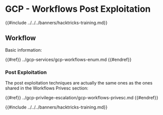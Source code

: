 # GCP - Workflows Post Exploitation

{{#include ../../../banners/hacktricks-training.md}}

## Workflow

Basic information:

{{#ref}}
../gcp-services/gcp-workflows-enum.md
{{#endref}}

### Post Exploitation

The post exploitation techniques are actually the same ones as the ones shared in the Workflows Privesc section:

{{#ref}}
../gcp-privilege-escalation/gcp-workflows-privesc.md
{{#endref}}

{{#include ../../../banners/hacktricks-training.md}}



